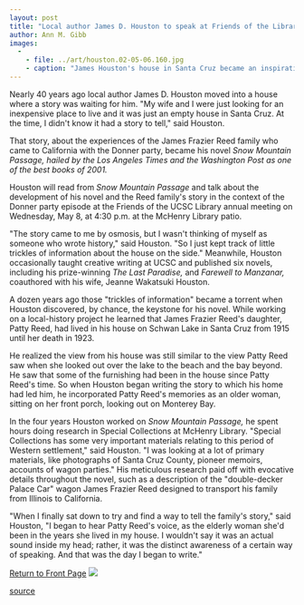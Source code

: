 ```yaml
---
layout: post
title: "Local author James D. Houston to speak at Friends of the Library event"
author: Ann M. Gibb
images:
  -
    - file: ../art/houston.02-05-06.160.jpg
    - caption: "James Houston's house in Santa Cruz became an inspiration for his novel Snow Mountain Passage."
---
```


Nearly 40 years ago local author James D. Houston moved into a house where a story was waiting for him. "My wife and I were just looking for an inexpensive place to live and it was just an empty house in Santa Cruz. At the time, I didn't know it had a story to tell," said Houston.

That story, about the experiences of the James Frazier Reed family who came to California with the Donner party, became his novel _Snow Mountain Passage, _hailed by the _Los Angeles Times_ and the _Washington Post_ as one of the best books of 2001_._

Houston will read from _Snow Mountain Passage_ and talk about the development of his novel and the Reed family's story in the context of the Donner party episode at the Friends of the UCSC Library annual meeting on Wednesday, May 8, at 4:30 p.m. at the McHenry Library patio.  
  
"The story came to me by osmosis, but I wasn't thinking of myself as someone who wrote history," said Houston. "So I just kept track of little trickles of information about the house on the side." Meanwhile, Houston occasionally taught creative writing at UCSC and published six novels, including his prize-winning _The Last Paradise,_ and _Farewell to Manzanar,_ coauthored with his wife, Jeanne Wakatsuki Houston.  
  
A dozen years ago those "trickles of information" became a torrent when Houston discovered, by chance, the keystone for his novel. While working on a local-history project he learned that James Frazier Reed's daughter, Patty Reed, had lived in his house on Schwan Lake in Santa Cruz from 1915 until her death in 1923.   
  
He realized the view from his house was still similar to the view Patty Reed saw when she looked out over the lake to the beach and the bay beyond. He saw that some of the furnishing had been in the house since Patty Reed's time. So when Houston began writing the story to which his home had led him, he incorporated Patty Reed's memories as an older woman, sitting on her front porch, looking out on Monterey Bay.  
  
In the four years Houston worked on _Snow Mountain Passage,_ he spent hours doing research in Special Collections at McHenry Library. "Special Collections has some very important materials relating to this period of Western settlement," said Houston. "I was looking at a lot of primary materials, like photographs of Santa Cruz County, pioneer memoirs, accounts of wagon parties." His meticulous research paid off with evocative details throughout the novel, such as a description of the "double-decker Palace Car" wagon James Frazier Reed designed to transport his family from Illinois to California.   
  
"When I finally sat down to try and find a way to tell the family's story," said Houston, "I began to hear Patty Reed's voice, as the elderly woman she'd been in the years she lived in my house. I wouldn't say it was an actual sound inside my head; rather, it was the distinct awareness of a certain way of speaking. And that was the day I began to write."

  

[Return to Front Page][1] ![ ][2]

[1]: ../../index.html
[2]: ../../images/trans.gif

[source](http://www1.ucsc.edu/currents/01-02/05-06/houston.html "Permalink to houston")
